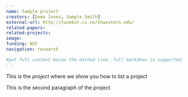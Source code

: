 ```yaml
---
name: Sample project
creators: [Demo Jones, Sample Smith]
external-url: http://tunebot.cs.northwestern.edu/
related-papers:
related-projects:
image:
funding: NSF
navigation: research

#put full content below the dashed line. full markdown is supported.
---
```


This is the *project* where we show you how to list a project

This is the second paragraph of the project